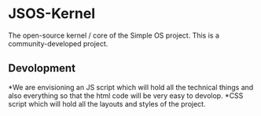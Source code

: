 # JSOS-Kernel
The open-source kernel  / core of the Simple OS project. This is a community-developed project.

## Devolopment
*We are envisioning an JS script which will hold all the technical things and also everything so that the html code will be very easy to devolop.
*CSS script which will hold all the layouts and styles of the project.
